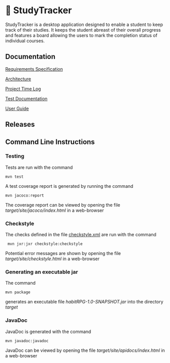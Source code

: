 # 🍊 StudyTracker

StudyTracker is a desktop application designed to enable a student to keep track of their studies. It keeps the student abreast of their overall progress and features a board allowing the users to mark the completion status of individual courses.

## Documentation

[Requirements Specification](https://github.com/Nurou/ot-harjoitustyo/blob/master/studyTracker/documentation/requirements-specification.md)

[Architecture](https://github.com/Nurou/ot-harjoitustyo/blob/master/studyTracker/documentation/architecture.md)

[Project Time Log](https://github.com/Nurou/ot-harjoitustyo/blob/master/studyTracker/documentation/project-log.md)

[Test Documentation](https://github.com/Nurou/ot-harjoitustyo/blob/master/studyTracker/documentation/test-documentation.md)

[User Guide](https://github.com/Nurou/ot-harjoitustyo/blob/master/studyTracker/documentation/user-guide.md)

## Releases

## Command Line Instructions

### Testing

Tests are run with the command

```
mvn test
```

A test coverage report is generated by running the command

```
mvn jacoco:report
```

The coverage report can be viewed by opening the file _target/site/jacoco/index.html_ in a web-browser

### Checkstyle

The checks defined in the file [checkstyle.xml]() are run with the command

```
 mvn jxr:jxr checkstyle:checkstyle
```

Potential error messages are shown by opening the file _target/site/checkstyle.html_ in a web-browser

### Generating an executable jar

The command

```
mvn package
```

generates an executable file _habitRPG-1.0-SNAPSHOT.jar_ into the directory _target_

### JavaDoc

JavaDoc is generated with the command

```
mvn javadoc:javadoc
```

JavaDoc can be viewed by opening the file _target/site/apidocs/index.html_ in a web-browser
